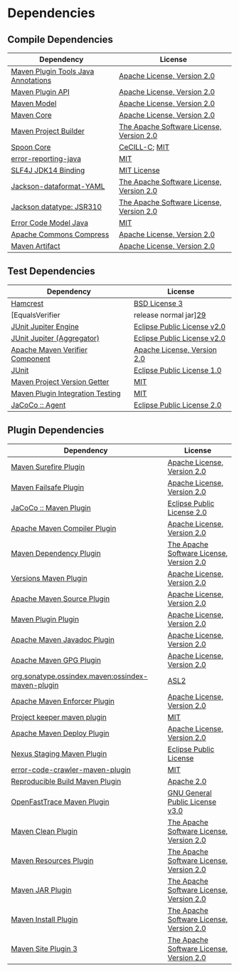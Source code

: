 <!-- @formatter:off -->
# Dependencies

## Compile Dependencies

| Dependency                               | License                                       |
| ---------------------------------------- | --------------------------------------------- |
| [Maven Plugin Tools Java Annotations][0] | [Apache License, Version 2.0][1]              |
| [Maven Plugin API][2]                    | [Apache License, Version 2.0][1]              |
| [Maven Model][4]                         | [Apache License, Version 2.0][1]              |
| [Maven Core][6]                          | [Apache License, Version 2.0][1]              |
| [Maven Project Builder][8]               | [The Apache Software License, Version 2.0][9] |
| [Spoon Core][10]                         | [CeCILL-C][11]; [MIT][12]                     |
| [error-reporting-java][13]               | [MIT][12]                                     |
| [SLF4J JDK14 Binding][15]                | [MIT License][16]                             |
| [Jackson-dataformat-YAML][17]            | [The Apache Software License, Version 2.0][9] |
| [Jackson datatype: JSR310][19]           | [The Apache Software License, Version 2.0][9] |
| [Error Code Model Java][21]              | [MIT][12]                                     |
| [Apache Commons Compress][23]            | [Apache License, Version 2.0][1]              |
| [Maven Artifact][25]                     | [Apache License, Version 2.0][1]              |

## Test Dependencies

| Dependency                                | License                           |
| ----------------------------------------- | --------------------------------- |
| [Hamcrest][27]                            | [BSD License 3][28]               |
| [EqualsVerifier | release normal jar][29] | [Apache License, Version 2.0][1]  |
| [JUnit Jupiter Engine][31]                | [Eclipse Public License v2.0][32] |
| [JUnit Jupiter (Aggregator)][31]          | [Eclipse Public License v2.0][32] |
| [Apache Maven Verifier Component][35]     | [Apache License, Version 2.0][1]  |
| [JUnit][37]                               | [Eclipse Public License 1.0][38]  |
| [Maven Project Version Getter][39]        | [MIT][12]                         |
| [Maven Plugin Integration Testing][41]    | [MIT][12]                         |
| [JaCoCo :: Agent][43]                     | [Eclipse Public License 2.0][44]  |

## Plugin Dependencies

| Dependency                                              | License                                       |
| ------------------------------------------------------- | --------------------------------------------- |
| [Maven Surefire Plugin][45]                             | [Apache License, Version 2.0][1]              |
| [Maven Failsafe Plugin][47]                             | [Apache License, Version 2.0][1]              |
| [JaCoCo :: Maven Plugin][49]                            | [Eclipse Public License 2.0][44]              |
| [Apache Maven Compiler Plugin][51]                      | [Apache License, Version 2.0][1]              |
| [Maven Dependency Plugin][53]                           | [The Apache Software License, Version 2.0][9] |
| [Versions Maven Plugin][55]                             | [Apache License, Version 2.0][1]              |
| [Apache Maven Source Plugin][57]                        | [Apache License, Version 2.0][1]              |
| [Maven Plugin Plugin][59]                               | [Apache License, Version 2.0][1]              |
| [Apache Maven Javadoc Plugin][61]                       | [Apache License, Version 2.0][1]              |
| [Apache Maven GPG Plugin][63]                           | [Apache License, Version 2.0][1]              |
| [org.sonatype.ossindex.maven:ossindex-maven-plugin][65] | [ASL2][9]                                     |
| [Apache Maven Enforcer Plugin][67]                      | [Apache License, Version 2.0][1]              |
| [Project keeper maven plugin][69]                       | [MIT][12]                                     |
| [Apache Maven Deploy Plugin][71]                        | [Apache License, Version 2.0][1]              |
| [Nexus Staging Maven Plugin][73]                        | [Eclipse Public License][38]                  |
| [error-code-crawler-maven-plugin][75]                   | [MIT][12]                                     |
| [Reproducible Build Maven Plugin][77]                   | [Apache 2.0][9]                               |
| [OpenFastTrace Maven Plugin][79]                        | [GNU General Public License v3.0][80]         |
| [Maven Clean Plugin][81]                                | [The Apache Software License, Version 2.0][9] |
| [Maven Resources Plugin][83]                            | [The Apache Software License, Version 2.0][9] |
| [Maven JAR Plugin][85]                                  | [The Apache Software License, Version 2.0][9] |
| [Maven Install Plugin][87]                              | [The Apache Software License, Version 2.0][9] |
| [Maven Site Plugin 3][89]                               | [The Apache Software License, Version 2.0][9] |

[43]: https://www.eclemma.org/jacoco/index.html
[69]: https://github.com/exasol/project-keeper-maven-plugin
[13]: https://github.com/exasol/error-reporting-java
[4]: https://maven.apache.org/ref/3.8.4/maven-model/
[9]: http://www.apache.org/licenses/LICENSE-2.0.txt
[45]: https://maven.apache.org/surefire/maven-surefire-plugin/
[81]: http://maven.apache.org/plugins/maven-clean-plugin/
[35]: https://maven.apache.org/shared/maven-verifier/
[12]: https://opensource.org/licenses/MIT
[8]: http://maven.apache.org/
[39]: https://github.com/exasol/maven-project-version-getter
[23]: https://commons.apache.org/proper/commons-compress/
[55]: http://www.mojohaus.org/versions-maven-plugin/
[28]: http://opensource.org/licenses/BSD-3-Clause
[51]: https://maven.apache.org/plugins/maven-compiler-plugin/
[79]: https://github.com/itsallcode/openfasttrace-maven-plugin
[37]: http://junit.org
[44]: https://www.eclipse.org/legal/epl-2.0/
[71]: https://maven.apache.org/plugins/maven-deploy-plugin/
[49]: https://www.jacoco.org/jacoco/trunk/doc/maven.html
[25]: https://maven.apache.org/ref/3.8.4/maven-artifact/
[77]: http://zlika.github.io/reproducible-build-maven-plugin
[16]: http://www.opensource.org/licenses/mit-license.php
[21]: https://github.com/exasol/error-code-model-java
[17]: https://github.com/FasterXML/jackson-dataformats-text
[11]: https://cecill.info/licences/Licence_CeCILL-C_V1-en.txt
[31]: https://junit.org/junit5/
[59]: https://maven.apache.org/plugin-tools/maven-plugin-plugin
[57]: https://maven.apache.org/plugins/maven-source-plugin/
[27]: http://hamcrest.org/JavaHamcrest/
[15]: http://www.slf4j.org
[83]: http://maven.apache.org/plugins/maven-resources-plugin/
[0]: https://maven.apache.org/plugin-tools/maven-plugin-annotations
[2]: https://maven.apache.org/ref/3.8.4/maven-plugin-api/
[6]: https://maven.apache.org/ref/3.8.4/maven-core/
[73]: http://www.sonatype.com/public-parent/nexus-maven-plugins/nexus-staging/nexus-staging-maven-plugin/
[19]: https://github.com/FasterXML/jackson-modules-java8/
[47]: https://maven.apache.org/surefire/maven-failsafe-plugin/
[53]: http://maven.apache.org/plugins/maven-dependency-plugin/
[38]: http://www.eclipse.org/legal/epl-v10.html
[80]: https://www.gnu.org/licenses/gpl-3.0.html
[85]: http://maven.apache.org/plugins/maven-jar-plugin/
[1]: https://www.apache.org/licenses/LICENSE-2.0.txt
[29]: https://www.jqno.nl/equalsverifier
[67]: https://maven.apache.org/enforcer/maven-enforcer-plugin/
[32]: https://www.eclipse.org/legal/epl-v20.html
[87]: http://maven.apache.org/plugins/maven-install-plugin/
[65]: https://sonatype.github.io/ossindex-maven/maven-plugin/
[63]: https://maven.apache.org/plugins/maven-gpg-plugin/
[10]: http://spoon.gforge.inria.fr/
[41]: https://github.com/exasol/maven-plugin-integration-testing
[89]: http://maven.apache.org/plugins/maven-site-plugin/
[61]: https://maven.apache.org/plugins/maven-javadoc-plugin/
[75]: https://github.com/exasol/error-code-crawler-maven-plugin
